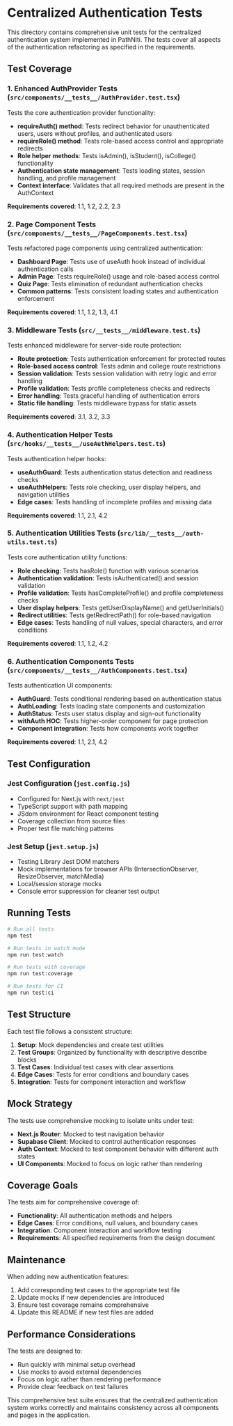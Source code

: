 # Centralized Authentication Tests

This directory contains comprehensive unit tests for the centralized authentication system implemented in PathNiti. The tests cover all aspects of the authentication refactoring as specified in the requirements.

## Test Coverage

### 1. Enhanced AuthProvider Tests (`src/components/__tests__/AuthProvider.test.tsx`)

Tests the core authentication provider functionality:

- **requireAuth() method**: Tests redirect behavior for unauthenticated users, users without profiles, and authenticated users
- **requireRole() method**: Tests role-based access control and appropriate redirects
- **Role helper methods**: Tests isAdmin(), isStudent(), isCollege() functionality
- **Authentication state management**: Tests loading states, session handling, and profile management
- **Context interface**: Validates that all required methods are present in the AuthContext

**Requirements covered**: 1.1, 1.2, 2.2, 2.3

### 2. Page Component Tests (`src/components/__tests__/PageComponents.test.tsx`)

Tests refactored page components using centralized authentication:

- **Dashboard Page**: Tests use of useAuth hook instead of individual authentication calls
- **Admin Page**: Tests requireRole() usage and role-based access control
- **Quiz Page**: Tests elimination of redundant authentication checks
- **Common patterns**: Tests consistent loading states and authentication enforcement

**Requirements covered**: 1.1, 1.2, 1.3, 4.1

### 3. Middleware Tests (`src/__tests__/middleware.test.ts`)

Tests enhanced middleware for server-side route protection:

- **Route protection**: Tests authentication enforcement for protected routes
- **Role-based access control**: Tests admin and college route restrictions
- **Session validation**: Tests session validation with retry logic and error handling
- **Profile validation**: Tests profile completeness checks and redirects
- **Error handling**: Tests graceful handling of authentication errors
- **Static file handling**: Tests middleware bypass for static assets

**Requirements covered**: 3.1, 3.2, 3.3

### 4. Authentication Helper Tests (`src/hooks/__tests__/useAuthHelpers.test.ts`)

Tests authentication helper hooks:

- **useAuthGuard**: Tests authentication status detection and readiness checks
- **useAuthHelpers**: Tests role checking, user display helpers, and navigation utilities
- **Edge cases**: Tests handling of incomplete profiles and missing data

**Requirements covered**: 1.1, 2.1, 4.2

### 5. Authentication Utilities Tests (`src/lib/__tests__/auth-utils.test.ts`)

Tests core authentication utility functions:

- **Role checking**: Tests hasRole() function with various scenarios
- **Authentication validation**: Tests isAuthenticated() and session validation
- **Profile validation**: Tests hasCompleteProfile() and profile completeness checks
- **User display helpers**: Tests getUserDisplayName() and getUserInitials()
- **Redirect utilities**: Tests getRedirectPath() for role-based navigation
- **Edge cases**: Tests handling of null values, special characters, and error conditions

**Requirements covered**: 1.1, 1.2, 4.2

### 6. Authentication Components Tests (`src/components/__tests__/AuthComponents.test.tsx`)

Tests authentication UI components:

- **AuthGuard**: Tests conditional rendering based on authentication status
- **AuthLoading**: Tests loading state components and customization
- **AuthStatus**: Tests user status display and sign-out functionality
- **withAuth HOC**: Tests higher-order component for page protection
- **Component integration**: Tests how components work together

**Requirements covered**: 1.1, 2.1, 4.2

## Test Configuration

### Jest Configuration (`jest.config.js`)

- Configured for Next.js with `next/jest`
- TypeScript support with path mapping
- JSdom environment for React component testing
- Coverage collection from source files
- Proper test file matching patterns

### Jest Setup (`jest.setup.js`)

- Testing Library Jest DOM matchers
- Mock implementations for browser APIs (IntersectionObserver, ResizeObserver, matchMedia)
- Local/session storage mocks
- Console error suppression for cleaner test output

## Running Tests

```bash
# Run all tests
npm test

# Run tests in watch mode
npm run test:watch

# Run tests with coverage
npm run test:coverage

# Run tests for CI
npm run test:ci
```

## Test Structure

Each test file follows a consistent structure:

1. **Setup**: Mock dependencies and create test utilities
2. **Test Groups**: Organized by functionality with descriptive describe blocks
3. **Test Cases**: Individual test cases with clear assertions
4. **Edge Cases**: Tests for error conditions and boundary cases
5. **Integration**: Tests for component interaction and workflow

## Mock Strategy

The tests use comprehensive mocking to isolate units under test:

- **Next.js Router**: Mocked to test navigation behavior
- **Supabase Client**: Mocked to control authentication responses
- **Auth Context**: Mocked to test component behavior with different auth states
- **UI Components**: Mocked to focus on logic rather than rendering

## Coverage Goals

The tests aim for comprehensive coverage of:

- **Functionality**: All authentication methods and helpers
- **Edge Cases**: Error conditions, null values, and boundary cases
- **Integration**: Component interaction and workflow testing
- **Requirements**: All specified requirements from the design document

## Maintenance

When adding new authentication features:

1. Add corresponding test cases to the appropriate test file
2. Update mocks if new dependencies are introduced
3. Ensure test coverage remains comprehensive
4. Update this README if new test files are added

## Performance Considerations

The tests are designed to:

- Run quickly with minimal setup overhead
- Use mocks to avoid external dependencies
- Focus on logic rather than rendering performance
- Provide clear feedback on test failures

This comprehensive test suite ensures that the centralized authentication system works correctly and maintains consistency across all components and pages in the application.